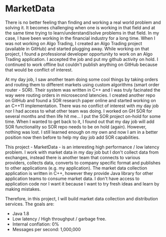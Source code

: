 # MarketData

There is no better feeling than finding and working a real world problem and solving it.  It becomes challenging
when one is working in that field and at the same time trying to learn/understand/solve problems in that field.
In my case, I have been working in the financial industry for a long time. When I was not working on Algo Trading,
I created an Algo Trading project (available in GitHub) and started plugging away.  While working on that project,
I found a professional developer opportunity to work on an Algo Trading application.  I accepted the job and put my
github activity on hold.  I continued to work offline but couldn't publish anything on GitHub because that would be
conflict of interest.

At my day job, I saw another team doing some cool things by taking orders and routing them to different markets using
custom algorithms (smart order router - SOR).  Their system was written in C++ and I was truly facinated the way were
routing orders in microsecond latencies.  I created another repo on GitHub and found a SOR research paper online and
started working on an C++11 implementation.  There was no conflict of interest with my day job nor I had access to what other team
was doing. I worked on GH SOR for several months and then life hit me... I put the SOR project on-hold for some time.  When I wanted 
to get back to it, I found out that my day job will add SOR functionality so SOR repo needs to be on hold (again).  However, nothing was lost. I still learned enough on my own and now I am in a better position now then before to help my day job add SOR capabilities.

This project - MarketData - is an interesting high performance / low latency problem.  I work with market data in my
day job but I don't collect data from exchanges, instead there is another team that connects to various providers,
collects data, converts to company specific format and publishes to other applications (e.g. my application). The market
data collection application is written in C++, however they provide Java library for other application teams to consume
market data.  I don't have access to application code nor I want it because I want to try fresh ideas and learn by
making mistakes.

Therefore, in this project, I will build market data collection and distribution services.  The goals are:

- Java 1.8
- Low latency / High throughput / garbage free.
- Internal conflation: 0%
- Messages per second: 1,000,000

